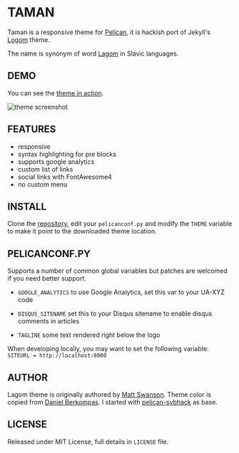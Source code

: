 # TAMAN

Taman is a responsive theme for [Pelican](http://getpelican.com), it is hackish port of Jekyll's [Logom](https://github.com/swanson/lagom) theme. 

The name is synonym of word [Lagom](https://en.wikipedia.org/wiki/Lagom) in Slavic languages.

## DEMO

You can see the [theme in action](http://carambir.in/).

![theme screenshot](https://raw.github.com/karambir/taman/master/screenshot.png)

## FEATURES

- responsive
- syntax highlighting for pre blocks
- supports google analytics
- custom list of links
- social links with FontAwesome4
- no custom menu

## INSTALL

Clone the [repository](https://github.com/karambir/taman), edit your `pelicanconf.py` and modify the `THEME` variable to make it point to the downloaded theme location.

## PELICANCONF.PY

Supports a number of common global variables but patches are welcomed if you need better support.

- `GOOGLE_ANALYTICS` to use Google Analytics, set this var to your UA-XYZ code

- `DISQUS_SITENAME` set this to your Disqus sitename to enable disqus comments in articles

- `TAGLINE` some text rendered right below the logo

When developing locally, you may want to set the following variable: `SITEURL = http://localhost:8000`

## AUTHOR

Lagom theme is originally authored by [Matt Swanson](https://mdswanson.com/). Theme color is copied from [Daniel Berkompas](http://blog.danielberkompas.com/). I started with [pelican-svbhack](https://github.com/gfidente/pelican-svbhack) as base.

## LICENSE

Released under MIT License, full details in `LICENSE` file.
